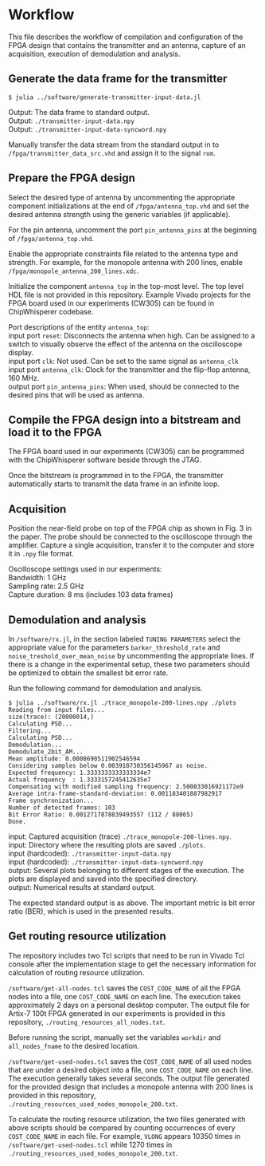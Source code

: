 # Workflow

This file describes the workflow of compilation and configuration of
the FPGA design that contains the transmitter and an antenna,
capture of an acquisition, execution of demodulation and analysis.


## Generate the data frame for the transmitter

```
$ julia ../software/generate-transmitter-input-data.jl
```

Output: The data frame to standard output.  
Output: `./transmitter-input-data.npy`  
Output: `./transmitter-input-data-syncword.npy`


Manually transfer the data stream from the standard output in to
`/fpga/transmitter_data_src.vhd` and assign it to the signal `rom`.


## Prepare the FPGA design

Select the desired type of antenna by uncommenting the appropriate
component initializations at the end of `/fpga/antenna_top.vhd` and
set the desired antenna strength using the generic variables (if
applicable).

For the pin antenna, uncomment the port `pin_antenna_pins` at the
beginning of `/fpga/antenna_top.vhd`.

Enable the appropriate constraints file related to the antenna type
and strength. For example, for the monopole antenna with 200 lines,
enable `/fpga/monopole_antenna_200_lines.xdc`.


Initialize the component `antenna_top` in the top-most level. The top
level HDL file is not provided in this repository. Example Vivado
projects for the FPGA board used in our experiments (CW305) can be
found in ChipWhisperer codebase.

Port descriptions of the entity `antenna_top`:  
input port `reset`: Disconnects the antenna when high. Can be assigned to a switch to visually observe the effect of the antenna on the oscilloscope display.  
input port `clk`: Not used. Can be set to the same signal as `antenna_clk`  
input port `antenna_clk`: Clock for the transmitter and the flip-flop antenna, 160 MHz.  
output port `pin_antenna_pins`: When used, should be connected to the desired pins that will be used as antenna.


## Compile the FPGA design into a bitstream and load it to the FPGA

The FPGA board used in our experiments (CW305) can be programmed with
the ChipWhisperer software beside through the JTAG.

Once the bitstream is programmed in to the FPGA, the transmitter automatically starts to transmit the data frame in an infinite loop.


## Acquisition

Position the near-field probe on top of the FPGA chip as shown
in Fig. 3 in the paper. The probe should be connected to the
oscilloscope through the amplifier. Capture a single acquisition,
transfer it to the computer and store it in `.npy` file format.

Oscilloscope settings used in our experiments:  
Bandwidth: 1 GHz  
Sampling rate: 2.5 GHz  
Capture duration: 8 ms (includes 103 data frames)


## Demodulation and analysis

In `/software/rx.jl`, in the section labeled `TUNING PARAMETERS`
select the appropriate value for the parameters
`barker_threshold_rate` and `noise_treshold_over_mean_noise` by
uncommenting the appropriate lines. If there is a change in the experimental
setup, these two parameters should be optimized to obtain the
smallest bit error rate.

Run the following command for demodulation and analysis.

```
$ julia ../software/rx.jl ./trace_monopole-200-lines.npy ./plots  
Reading from input files...  
size(trace): (20000014,)  
Calculating PSD...  
Filtering...  
Calculating PSD...  
Demodulation...  
Demodulate_2bit_AM...  
Mean amplitude: 0.0008690511902546594  
Considering samples below 0.003910730356145967 as noise.  
Expected frequency: 1.3333333333333334e7  
Actual frequency  : 1.3333157245412635e7  
Compensating with modified sampling frequency: 2.500033016921172e9  
Average intra-frame-standard-deviation: 0.001183401887982917  
Frame synchronization...  
Number of detected frames: 103  
Bit Error Ratio: 0.0012717878839493557 (112 / 88065)  
Done.
```

input: Captured acquisition (trace) `./trace_monopole-200-lines.npy`.  
input: Directory where the resulting plots are saved `./plots`.  
input (hardcoded): `./transmitter-input-data.npy`  
input (hardcoded): `./transmitter-input-data-syncword.npy`  
output: Several plots belonging to different stages of the execution. The plots are displayed and saved into the specified directory.  
output: Numerical results at standard output.

The expected standard output is as above. The important metric is bit error ratio (BER), which is used in the presented results.


## Get routing resource utilization

The repository includes two Tcl scripts that need to be run in
Vivado Tcl console after the implementation stage to get the necessary
information for calculation of routing resource utilization.

`/software/get-all-nodes.tcl` saves the `COST_CODE_NAME` of all the
FPGA nodes into a file, one `COST_CODE_NAME` on each line. The
execution takes approximately 2 days on a personal desktop
computer. The output file for Artix-7 100t FPGA generated in our
experiments is provided in this repository,
`./routing_resources_all_nodes.txt`.

Before running the script, manually set the variables `workdir` and
`all_nodes_fname` to the desired location.

`/software/get-used-nodes.tcl` saves the `COST_CODE_NAME` of all used
nodes that are under a desired object into a file, one `COST_CODE_NAME` on each
line. The execution generally takes several seconds. The output file
generated for the provided design that includes a monopole antenna
with 200 lines is provided in this repository,
`./routing_resources_used_nodes_monopole_200.txt`.

To calculate the routing resource utilization, the two files
generated with above scripts should be compared by counting
occurrences of every `COST_CODE_NAME` in each file. For example,
`VLONG` appears 10350 times in `/software/get-used-nodes.tcl` while
1270 times in `./routing_resources_used_nodes_monopole_200.txt`.
